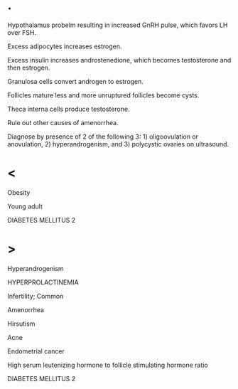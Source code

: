 # .

Hypothalamus probelm resulting in increased GnRH pulse, which favors LH over FSH.

Excess adipocytes increases estrogen.

Excess insulin increases androstenedione, which becomes testosterone and then estrogen.

Granulosa cells convert androgen to estrogen.

Follicles mature less and more unruptured follicles become cysts.

Theca interna cells produce testosterone.

Rule out other causes of amenorrhea.

Diagnose by presence of 2 of the following 3: 1) oligoovulation or anovulation, 2) hyperandrogenism, and 3) polycystic ovaries on ultrasound.

# <

Obesity

Young adult

DIABETES MELLITUS 2

# >

Hyperandrogenism

HYPERPROLACTINEMIA

Infertility; Common

Amenorrhea

Hirsutism

Acne

Endometrial cancer

High serum leutenizing hormone to follicle stimulating hormone ratio

DIABETES MELLITUS 2
